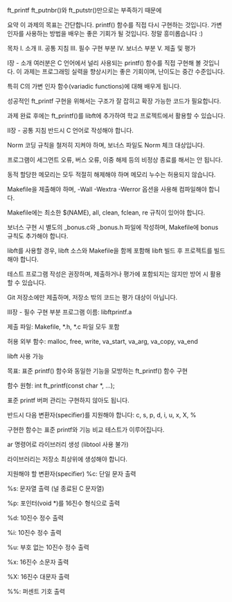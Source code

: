 ft_printf
ft_putnbr()와 ft_putstr()만으로는 부족하기 때문에

요약
이 과제의 목표는 간단합니다. printf() 함수를 직접 다시 구현하는 것입니다.
가변 인자를 사용하는 방법을 배우는 좋은 기회가 될 것입니다. 정말 흥미롭습니다 :)

목차
I. 소개
II. 공통 지침
III. 필수 구현 부분
IV. 보너스 부분
V. 제출 및 평가

I장 - 소개
여러분은 C 언어에서 널리 사용되는 printf() 함수를 직접 구현해 볼 것입니다.
이 과제는 프로그래밍 실력을 향상시키는 좋은 기회이며, 난이도는 중간 수준입니다.

특히 C의 가변 인자 함수(variadic functions)에 대해 배우게 됩니다.

성공적인 ft_printf 구현을 위해서는 구조가 잘 잡히고 확장 가능한 코드가 필요합니다.

과제 완료 후에는 ft_printf()를 libft에 추가하여 학교 프로젝트에서 활용할 수 있습니다.

II장 - 공통 지침
반드시 C 언어로 작성해야 합니다.

Norm 코딩 규칙을 철저히 지켜야 하며, 보너스 파일도 Norm 체크 대상입니다.

프로그램이 세그먼트 오류, 버스 오류, 이중 해제 등의 비정상 종료를 해서는 안 됩니다.

동적 할당한 메모리는 모두 적절히 해제해야 하며 메모리 누수는 허용되지 않습니다.

Makefile을 제출해야 하며, -Wall -Wextra -Werror 옵션을 사용해 컴파일해야 합니다.

Makefile에는 최소한 $(NAME), all, clean, fclean, re 규칙이 있어야 합니다.

보너스 구현 시 별도의 _bonus.c와 _bonus.h 파일에 작성하며, Makefile에 bonus 규칙도 추가해야 합니다.

libft를 사용할 경우, libft 소스와 Makefile을 함께 포함해 libft 빌드 후 프로젝트를 빌드해야 합니다.

테스트 프로그램 작성은 권장하며, 제출하거나 평가에 포함되지는 않지만 방어 시 활용할 수 있습니다.

Git 저장소에만 제출하며, 저장소 밖의 코드는 평가 대상이 아닙니다.

III장 - 필수 구현 부분
프로그램 이름: libftprintf.a

제출 파일: Makefile, *.h, *.c 파일 모두 포함

허용 외부 함수: malloc, free, write, va_start, va_arg, va_copy, va_end

libft 사용 가능

목표: 표준 printf() 함수와 동일한 기능을 모방하는 ft_printf() 함수 구현

함수 원형: int ft_printf(const char *, ...);

표준 printf 버퍼 관리는 구현하지 않아도 됩니다.

반드시 다음 변환자(specifier)를 지원해야 합니다: c, s, p, d, i, u, x, X, %

구현한 함수는 표준 printf와 기능 비교 테스트가 이루어집니다.

ar 명령어로 라이브러리 생성 (libtool 사용 불가)

라이브러리는 저장소 최상위에 생성해야 합니다.

지원해야 할 변환자(specifier)
%c: 단일 문자 출력

%s: 문자열 출력 (널 종료된 C 문자열)

%p: 포인터(void *)를 16진수 형식으로 출력

%d: 10진수 정수 출력

%i: 10진수 정수 출력

%u: 부호 없는 10진수 정수 출력

%x: 16진수 소문자 출력

%X: 16진수 대문자 출력

%%: 퍼센트 기호 출력
